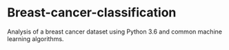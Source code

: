# Breast-cancer-classification
Analysis of a breast cancer dataset using Python 3.6 and common machine learning algorithms.
